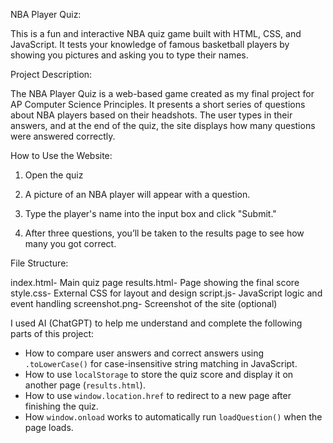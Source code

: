 NBA Player Quiz:

This is a fun and interactive NBA quiz game built with HTML, CSS, and JavaScript. It tests your knowledge of famous basketball players by showing you pictures and asking you to type their names.

Project Description:

The NBA Player Quiz is a web-based game created as my final project for AP Computer Science Principles. It presents a short series of questions about NBA players based on their headshots. The user types in their answers, and at the end of the quiz, the site displays how many questions were answered correctly.

How to Use the Website:

  1. Open the quiz 

  2. A picture of an NBA player will appear with a question.

  3. Type the player's name into the input box and click "Submit."

  4. After three questions, you’ll be taken to the results page to see how many you got correct.


File Structure:

index.html-         Main quiz page
results.html-       Page showing the final score
style.css-          External CSS for layout and design
script.js-          JavaScript logic and event handling
screenshot.png-     Screenshot of the site (optional)


I used AI (ChatGPT) to help me understand and complete the following parts of this project:

- How to compare user answers and correct answers using `.toLowerCase()` for case-insensitive string matching in JavaScript.
- How to use `localStorage` to store the quiz score and display it on another page (`results.html`).
- How to use `window.location.href` to redirect to a new page after finishing the quiz.
- How `window.onload` works to automatically run `loadQuestion()` when the page loads.
